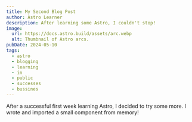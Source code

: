 ```yaml
---
title: My Second Blog Post
author: Astro Learner
description: After learning some Astro, I couldn't stop!
image:
  url: https://docs.astro.build/assets/arc.webp
  alt: Thumbnail of Astro arcs.
pubDate: 2024-05-10
tags:
  - astro
  - blogging
  - learning
  - in
  - public
  - successes
  - bussines
---
```

After a successful first week learning Astro, I decided to try some more. I wrote and imported a small component from memory!